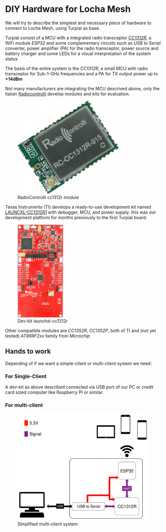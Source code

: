 # DIY Hardware for Locha Mesh

We will try to describe the simplest and necessary piece of hardware to connect to Locha Mesh, using Turpial as base.

Turpial consist of a MCU with a integrated radio transceptor [_CC1312R_](https://www.ti.com/product/CC1312R), a WiFi module _ESP32_ and some complementary circuits such as _USB to Serial_ converter, power amplifier (PA) for the radio transceptor, power source and battery charger and some LEDs for a visual interpretation of the system status 

The basis of the entire system is the _CC1312R_, a small MCU with radio transceptor for Sub-1-GHz frequencies and a PA for TX output power up to **+14dBm**
 
Not many manufacturers are integrating the MCU descrived above, only the italian [Radiocontrolli](https://www.radiocontrolli.com/) develop modules and kits for evaluation.

<figure>
    <img src="../pics/radiocontrolli-cc1312r.jpg" height="300px" />
    <figcaption>RadioControlli cc1312r module </figcaption>
</figure>

Texas Instruments (TI) develops a ready-to-use development kit named [LAUNCXL-CC1312R1](https://www.ti.com/tool/LAUNCHXL-CC1312R1) with debugger, MCU, and power supply. this was our development platform for months previously to the first Turpial board.

<figure>
    <img src="../pics/launchxl-cc1312r1_cc1312r1-top-prof1.jpg" height="300px" />
    <figcaption>Dev-kit launchxl-cc1312r </figcaption>
</figure>

Other compatible modules are _CC1352R_, _CC1352P_, both of TI and (not yet tested) _AT86RF2xx_ family from _Microchip_

## Hands to work

Depending of if we want a simple-client or multi-client system we need:

### For Single-Client 

A dev-kit as above described connected via USB port of our PC or credit card sized computer like Raspberry PI or similar.

### For multi-client

<figure>
    <img src="../pics/basic_turpial.svg">
    <figcaption>Simplified multi-client system</figcaption>
</figure>

